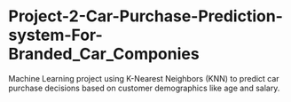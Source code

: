 # Project-2-Car-Purchase-Prediction-system-For-Branded_Car_Componies
Machine Learning project using K-Nearest Neighbors (KNN) to predict car purchase decisions based on customer demographics like age and salary.
